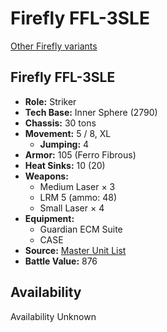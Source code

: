# Firefly FFL-3SLE

[Other Firefly variants](../firefly.md)

## Firefly FFL-3SLE
- **Role:** Striker
- **Tech Base:** Inner Sphere (2790)
- **Chassis:** 30 tons
- **Movement:** 5 / 8, XL
  - **Jumping:** 4
- **Armor:** 105 (Ferro Fibrous)
- **Heat Sinks:** 10 (20)
- **Weapons:**
  - Medium Laser × 3
  - LRM 5 (ammo: 48)
  - Small Laser × 4
- **Equipment:**
  - Guardian ECM Suite
  - CASE
- **Source:** [Master Unit List](http://masterunitlist.info/Unit/Details/1086/firefly-ffl-3sle)
- **Battle Value:** 876

## Availability

Availability Unknown

